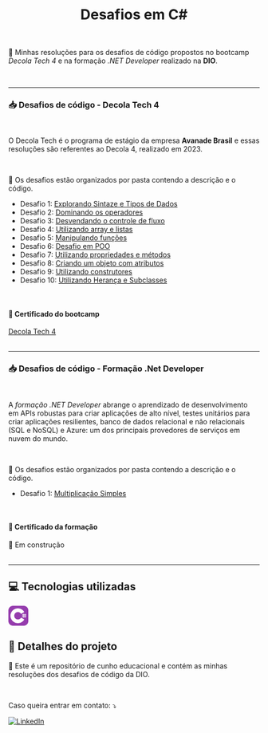 <div align="center">
  
# Desafios em C#
</div>
<br>

📌 Minhas resoluções para os desafios de código propostos no bootcamp *Decola Tech 4* e na formação *.NET Developer* realizado na **DIO**.

<br>

----  
  ### 📥 Desafios de código - Decola Tech 4
<br>

O Decola Tech é o programa de estágio da empresa **Avanade Brasil** e essas resoluções são referentes ao Decola 4, realizado em 2023. 

<br>

📂 Os desafios estão organizados por pasta contendo a descrição e o código.

* Desafio 1: [Explorando Sintaze e Tipos de Dados](https://github.com/adrianycmc/Desafios-De-Codigo-DecolaTech/tree/main/Explorando%20sintaxe%20e%20tipos%20de%20dados)
* Desafio 2: [Dominando os operadores](https://github.com/adrianycmc/Desafios-De-Codigo-DecolaTech/tree/main/Dominando%20os%20operadores)
* Desafio 3: [Desvendando o controle de fluxo](https://github.com/adrianycmc/Desafios-De-Codigo-DecolaTech/tree/main/Desvendando%20o%20controle%20de%20fluxo)
* Desafio 4: [Utilizando array e listas](https://github.com/adrianycmc/Desafios-De-Codigo-DecolaTech/tree/main/Utilizando%20arrays%20e%20listas)
* Desafio 5: [Manipulando funções](https://github.com/adrianycmc/Desafios-De-Codigo-DecolaTech/tree/main/Manipulando%20fun%C3%A7%C3%B5es)
* Desafio 6: [Desafio em POO](https://github.com/adrianycmc/Desafios-De-Codigo-DecolaTech/tree/main/Desafio%20em%20POO)
* Desafio 7: [Utilizando propriedades e métodos](https://github.com/adrianycmc/Desafios-De-Codigo-DecolaTech/tree/main/Utilizando%20propriedades%20e%20m%C3%A9todos)
* Desafio 8: [Criando um objeto com atributos](https://github.com/adrianycmc/Desafios-De-Codigo-DecolaTech/tree/main/Criando%20um%20objeto%20com%20atributos)
* Desafio 9: [Utilizando construtores](https://github.com/adrianycmc/Desafios-De-Codigo-DecolaTech/tree/main/Utilizando%20construtores)
* Desafio 10: [Utilizando Herança e Subclasses](https://github.com/adrianycmc/Desafios-De-Codigo-DecolaTech/tree/main/Utilizando%20Heran%C3%A7a%20e%20Subclasses)

<br>

#### 📜 Certificado do bootcamp
[Decola Tech 4](https://media.licdn.com/dms/image/D4D22AQF33GbZ7Swtyw/feedshare-shrink_1280/0/1703733081666?e=1709769600&v=beta&t=1SVdoL_PPIHMMSwjlIUwXs_qWebrGsupE3a_ZRpaVVU)
<br>
<br>

----  
  
### 📥 Desafios de código - Formação .Net Developer

<br>

A *formação .NET Developer* abrange o aprendizado de desenvolvimento em APIs robustas para criar aplicações de alto nível, testes unitários para criar aplicações resilientes, banco de dados relacional e não relacionais (SQL e NoSQL) e Azure: um dos principais provedores de serviços em nuvem do mundo.

<br>

📂 Os desafios estão organizados por pasta contendo a descrição e o código.
* Desafio 1: [Multiplicação Simples](https://github.com/adrianycmc/Desafios-De-Codigo-DecolaTech4/tree/main/Multiplica%C3%A7%C3%A3o%20Simples)

<br>

#### 📜 Certificado da formação
🚧 Em construção 
<br>
<br>

----  

## 💻 Tecnologias utilizadas
<img align="center" src="https://raw.githubusercontent.com/tandpfun/skill-icons/de91fca307a83d75fc5b1f6ce24540454acead41/icons/CS.svg" height="40" width="40"> 

<br>

## 🔎 Detalhes do projeto

📌 Este é um repositório de cunho educacional e contém as minhas resoluções dos desafios de código da DIO.

<br>



<p align="left">
  Caso queira entrar em contato: ⤵️
</p>

<p align="left">

  
[![LinkedIn](https://img.shields.io/badge/LinkedIn-0077B5?style=for-the-badge&logo=linkedin&logoColor=white)](https://www.linkedin.com/in/adrianycmc/)
</p>
